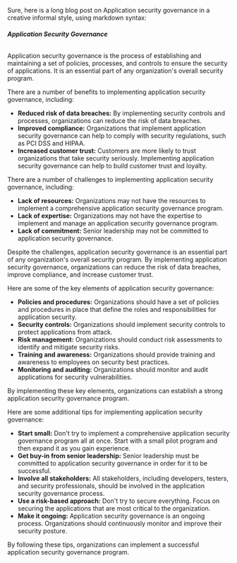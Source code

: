 Sure, here is a long blog post on Application security governance in a creative informal style, using markdown syntax:

###### **Application Security Governance**

Application security governance is the process of establishing and maintaining a set of policies, processes, and controls to ensure the security of applications. It is an essential part of any organization's overall security program.

There are a number of benefits to implementing application security governance, including:

* **Reduced risk of data breaches:** By implementing security controls and processes, organizations can reduce the risk of data breaches.
* **Improved compliance:** Organizations that implement application security governance can help to comply with security regulations, such as PCI DSS and HIPAA.
* **Increased customer trust:** Customers are more likely to trust organizations that take security seriously. Implementing application security governance can help to build customer trust and loyalty.

There are a number of challenges to implementing application security governance, including:

* **Lack of resources:** Organizations may not have the resources to implement a comprehensive application security governance program.
* **Lack of expertise:** Organizations may not have the expertise to implement and manage an application security governance program.
* **Lack of commitment:** Senior leadership may not be committed to application security governance.

Despite the challenges, application security governance is an essential part of any organization's overall security program. By implementing application security governance, organizations can reduce the risk of data breaches, improve compliance, and increase customer trust.

Here are some of the key elements of application security governance:

* **Policies and procedures:** Organizations should have a set of policies and procedures in place that define the roles and responsibilities for application security.
* **Security controls:** Organizations should implement security controls to protect applications from attack.
* **Risk management:** Organizations should conduct risk assessments to identify and mitigate security risks.
* **Training and awareness:** Organizations should provide training and awareness to employees on security best practices.
* **Monitoring and auditing:** Organizations should monitor and audit applications for security vulnerabilities.

By implementing these key elements, organizations can establish a strong application security governance program.

Here are some additional tips for implementing application security governance:

* **Start small:** Don't try to implement a comprehensive application security governance program all at once. Start with a small pilot program and then expand it as you gain experience.
* **Get buy-in from senior leadership:** Senior leadership must be committed to application security governance in order for it to be successful.
* **Involve all stakeholders:** All stakeholders, including developers, testers, and security professionals, should be involved in the application security governance process.
* **Use a risk-based approach:** Don't try to secure everything. Focus on securing the applications that are most critical to the organization.
* **Make it ongoing:** Application security governance is an ongoing process. Organizations should continuously monitor and improve their security posture.

By following these tips, organizations can implement a successful application security governance program.
